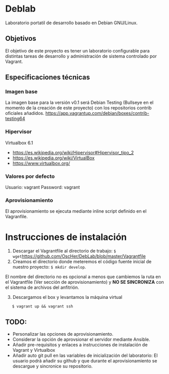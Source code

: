# Deblab

Laboratorio portatil de desarrollo basado en Debian GNU/Linux.

## Objetivos
El objetivo de este proyecto es tener un laboratorio configurable para distintas tareas de desarrollo y administración de sistema controlado por Vagrant.

## Especificaciones técnicas
### Imagen base
La imagen base para la versión v0.1 será Debian Testing (Bullseye en el momento de la creación de este proyecto) con los repositorios contrib oficiales añadidos.
<https://app.vagrantup.com/debian/boxes/contrib-testing64>
### Hipervisor
Virtualbox 6.1

* https://es.wikipedia.org/wiki/Hipervisor#Hipervisor_tipo_2
* https://es.wikipedia.org/wiki/VirtualBox
* https://www.virtualbox.org/

### Valores por defecto
Usuario: vagrant
Password: vagrant

### Aprovisionamiento
El aprovisionamiento se ejecuta mediante inline script definido en el Vagranfile.


# Instrucciones de instalación
 
 1. Descargar el Vagrantfile al directorio de trabajo: `$ wget`https://github.com/OscHer/DebLab/blob/master/Vagrantfile
 2. Creamos el directorio donde meteremos el código fuente inicial de nuestro proyecto: `$ mkdir develop`.
 
 El nombre del directorio no es opcional a menos que cambiemos la ruta en el Vagrantfile (Ver sección de aprovisionamiento) y **NO SE SINCRONIZA** con el sistema de archivos del anfitrión.

 3. Descargamos el box y levantamos la máquina virtual
 
 ```
    $ vagrant up && vagrant ssh
 ```

## TODO: 
 - Personalizar las opciones de aprovisionamiento.
 - Considerar la opción de aprovsionar el servidor mediante Ansible.
 - Añadir pre-requisitos y enlaces a instrucciones de instalación de Vagrant y Virtualbox
 - Añadir auto git pull en las variables de inicialización del laboratorio: El usuario podrá añadir su github y que durante el aprovisionamiento se descargue y sincronice su repositorio.
